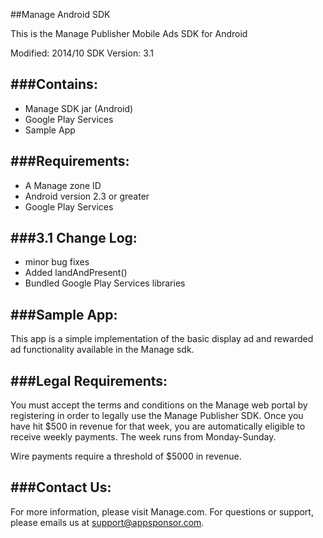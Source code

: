 ##Manage Android SDK


This is the Manage Publisher Mobile Ads SDK for Android

Modified: 2014/10
SDK Version: 3.1

###Contains:
----------------------------------
* Manage SDK jar (Android)
* Google Play Services
* Sample App

###Requirements:
----------------------------------
* A Manage zone ID
* Android version 2.3 or greater
* Google Play Services

###3.1 Change Log:
----------------------------------
* minor bug fixes
* Added landAndPresent()
* Bundled Google Play Services libraries


###Sample App:
----------------------------------
This app is a simple implementation of the basic display ad and rewarded ad functionality available in the
Manage sdk.


###Legal Requirements:
----------------------------------
You must accept the terms and conditions on the Manage web portal by registering in order to legally use the
Manage Publisher SDK.  Once you have hit $500 in revenue for that week, you are automatically eligible to
receive weekly payments. The week runs from Monday-Sunday.

Wire payments require a threshold of $5000 in revenue.

###Contact Us: 
----------------------------------
For more information, please visit Manage.com.  For questions or support, please emails us at
[support@appsponsor.com](mailto:support@appsponsor.com).